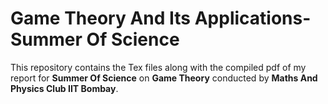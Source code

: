 # Game Theory And Its Applications- Summer Of Science

This repository contains the Tex files along with the compiled pdf of my report for **Summer Of Science** on **Game Theory** conducted by **Maths And Physics Club IIT Bombay**. 
